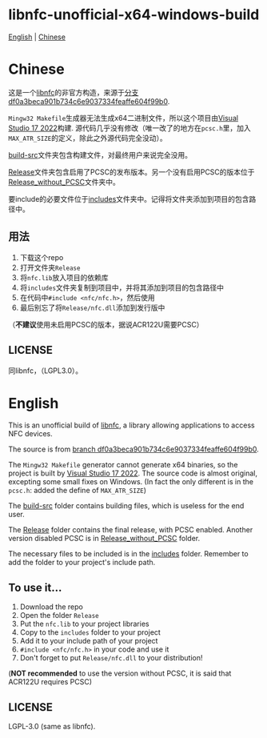 # libnfc-unofficial-x64-windows-build

[English](#English) | [Chinese](#Chinese)

# Chinese

这是一个[libnfc](https://github.com/nfc-tools/libnfc)的非官方构造，来源于[分支df0a3beca901b734c6e9037334feaffe604f99b0](https://github.com/nfc-tools/libnfc/tree/df0a3beca901b734c6e9037334feaffe604f99b0).

`Mingw32 Makefile`生成器无法生成x64二进制文件，所以这个项目由[Visual Studio 17 2022](https://visualstudio.microsoft.com/)构建. 源代码几乎没有修改（唯一改了的地方在`pcsc.h`里，加入`MAX_ATR_SIZE`的定义，除此之外源代码完全没动）。

[build-src](./build-src/)文件夹包含构建文件，对最终用户来说完全没用。

[Release](./Release/)文件夹包含启用了PCSC的发布版本。另一个没有启用PCSC的版本位于[Release_without_PCSC](./Release_without_PRSCS/)文件夹中。

要include的必要文件位于[includes](./includes/)文件夹中。记得将文件夹添加到项目的包含路径中。

## 用法
1. 下载这个repo
2. 打开文件夹`Release`
3. 将`nfc.lib`放入项目的依赖库
4. 将`includes`文件夹复制到项目中，并将其添加到项目的包含路径中
6. 在代码中`#include <nfc/nfc.h>`，然后使用
7. 最后别忘了将`Release/nfc.dll`添加到发行版中

（**不建议**使用未启用PCSC的版本，据说ACR122U需要PCSC）

## LICENSE
同libnfc，（LGPL3.0）。

# English

This is an unofficial build of [libnfc](https://github.com/nfc-tools/libnfc), a library allowing applications to access NFC devices.

The source is from [branch df0a3beca901b734c6e9037334feaffe604f99b0](https://github.com/nfc-tools/libnfc/tree/df0a3beca901b734c6e9037334feaffe604f99b0).

The `Mingw32 Makefile` generator cannot generate x64 binaries, so the project is built by [Visual Studio 17 2022](https://visualstudio.microsoft.com/). The source code is almost original, excepting some small fixes on Windows. (In fact the only different is in the `pcsc.h`: added the define of `MAX_ATR_SIZE`)

The [build-src](./build-src/) folder contains building files, which is useless for the end user.

The [Release](./Release/) folder contains the final release, with PCSC enabled. Another version disabled PCSC is in [Release_without_PCSC](./Release_without_PCSC/) folder.

The necessary files to be included is in the [includes](./includes/) folder. Remember to add the folder to your project's include path.

## To use it...
1. Download the repo
2. Open the folder `Release`
3. Put the `nfc.lib` to your project libraries
4. Copy to the `includes` folder to your project
5. Add it to your include path of your project
6. `#include <nfc/nfc.h>` in your code and use it
7. Don't forget to put `Release/nfc.dll` to your distribution!

(**NOT recommended** to use the version without PCSC, it is said that ACR122U requires PCSC)

## LICENSE
LGPL-3.0 (same as libnfc).

